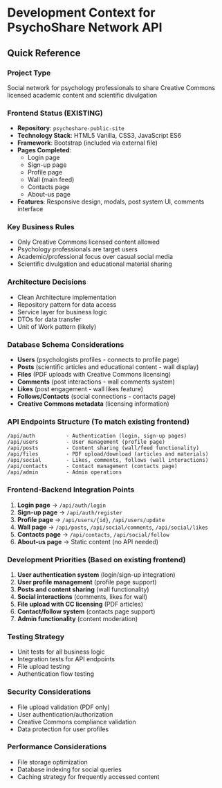# Development Context for PsychoShare Network API

## Quick Reference

### Project Type
Social network for psychology professionals to share Creative Commons licensed academic content and scientific divulgation

### Frontend Status (EXISTING)
- **Repository**: `psychoshare-public-site` 
- **Technology Stack**: HTML5 Vanilla, CSS3, JavaScript ES6
- **Framework**: Bootstrap (included via external file)
- **Pages Completed**: 
  - Login page
  - Sign-up page  
  - Profile page
  - Wall (main feed)
  - Contacts page
  - About-us page
- **Features**: Responsive design, modals, post system UI, comments interface

### Key Business Rules
- Only Creative Commons licensed content allowed
- Psychology professionals are target users
- Academic/professional focus over casual social media
- Scientific divulgation and educational material sharing

### Architecture Decisions
- Clean Architecture implementation
- Repository pattern for data access
- Service layer for business logic
- DTOs for data transfer
- Unit of Work pattern (likely)

### Database Schema Considerations
- **Users** (psychologists profiles - connects to profile page)
- **Posts** (scientific articles and educational content - wall display)
- **Files** (PDF uploads with Creative Commons licensing)
- **Comments** (post interactions - wall comments system)
- **Likes** (post engagement - wall likes feature)
- **Follows/Contacts** (social connections - contacts page)
- **Creative Commons metadata** (licensing information)

### API Endpoints Structure (To match existing frontend)
```
/api/auth          - Authentication (login, sign-up pages)
/api/users         - User management (profile page)
/api/posts         - Content sharing (wall/feed functionality)
/api/files         - PDF upload/download (articles and materials)
/api/social        - Likes, comments, follows (wall interactions)
/api/contacts      - Contact management (contacts page)
/api/admin         - Admin operations
```

### Frontend-Backend Integration Points
1. **Login page** → `/api/auth/login`
2. **Sign-up page** → `/api/auth/register` 
3. **Profile page** → `/api/users/{id}`, `/api/users/update`
4. **Wall page** → `/api/posts`, `/api/social/comments`, `/api/social/likes`
5. **Contacts page** → `/api/contacts`, `/api/social/follow`
6. **About-us page** → Static content (no API needed)

### Development Priorities (Based on existing frontend)
1. **User authentication system** (login/sign-up integration)
2. **User profile management** (profile page support)
3. **Posts and content sharing** (wall functionality)
4. **Social interactions** (comments, likes for wall)
5. **File upload with CC licensing** (PDF articles)
6. **Contact/follow system** (contacts page support)
7. **Admin functionality** (content moderation)

### Testing Strategy
- Unit tests for all business logic
- Integration tests for API endpoints
- File upload testing
- Authentication flow testing

### Security Considerations
- File upload validation (PDF only)
- User authentication/authorization
- Creative Commons compliance validation
- Data protection for user profiles

### Performance Considerations
- File storage optimization
- Database indexing for social queries
- Caching strategy for frequently accessed content
